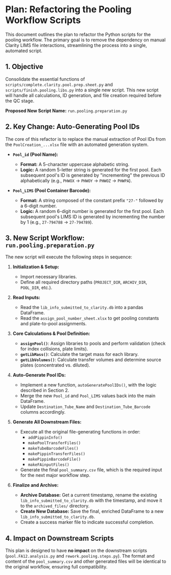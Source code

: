 # Plan: Refactoring the Pooling Workflow Scripts

This document outlines the plan to refactor the Python scripts for the pooling workflow. The primary goal is to remove the dependency on manual Clarity LIMS file interactions, streamlining the process into a single, automated script.

## 1. Objective

Consolidate the essential functions of `scripts/complete.clarity.pool.prep.sheet.py` and `scripts/finish.pooling.libs.py` into a single new script. This new script will handle all calculations, ID generation, and file creation required before the QC stage.

**Proposed New Script Name:** `run.pooling.preparation.py`

## 2. Key Change: Auto-Generating Pool IDs

The core of this refactor is to replace the manual extraction of Pool IDs from the `PoolCreation_...xlsx` file with an automated generation system.

-   **`Pool_id` (Pool Name):**
    -   **Format:** A 5-character uppercase alphabetic string.
    -   **Logic:** A random 5-letter string is generated for the first pool. Each subsequent pool's ID is generated by "incrementing" the previous ID alphabetically (e.g., `PHWOX` -> `PHWOY` -> `PHWOZ` -> `PHWPA`).

-   **`Pool_LIMS` (Pool Container Barcode):**
    -   **Format:** A string composed of the constant prefix `"27-"` followed by a 6-digit number.
    -   **Logic:** A random 6-digit number is generated for the first pool. Each subsequent pool's LIMS ID is generated by incrementing the number by 1 (e.g., `27-794788` -> `27-794789`).

## 3. New Script Workflow: `run.pooling.preparation.py`

The new script will execute the following steps in sequence:

1.  **Initialization & Setup:**
    -   Import necessary libraries.
    -   Define all required directory paths (`PROJECT_DIR`, `ARCHIV_DIR`, `POOL_DIR`, etc.).

2.  **Read Inputs:**
    -   Read the `lib_info_submitted_to_clarity.db` into a pandas DataFrame.
    -   Read the `assign_pool_number_sheet.xlsx` to get pooling constants and plate-to-pool assignments.

3.  **Core Calculations & Pool Definition:**
    -   **`assignPool()`**: Assign libraries to pools and perform validation (check for index collisions, plate limits).
    -   **`getLibMass()`**: Calculate the target mass for each library.
    -   **`getLibVolumes()`**: Calculate transfer volumes and determine source plates (concentrated vs. diluted).

4.  **Auto-Generate Pool IDs:**
    -   Implement a new function, `autoGeneratePoolIDs()`, with the logic described in Section 2.
    -   Merge the new `Pool_id` and `Pool_LIMS` values back into the main DataFrame.
    -   Update `Destination_Tube_Name` and `Destination_Tube_Barcode` columns accordingly.

5.  **Generate All Downstream Files:**
    -   Execute all the original file-generating functions in order:
        -   `addPippinInfo()`
        -   `makePoolTransferFiles()`
        -   `makeTubeBarcodeFiles()`
        -   `makePippinTransferFiles()`
        -   `makePippinBarcodeFile()`
        -   `makeFAinputFiles()`
    -   Generate the final `pool_summary.csv` file, which is the required input for the next major workflow step.

6.  **Finalize and Archive:**
    -   **Archive Database:** Get a current timestamp, rename the existing `lib_info_submitted_to_clarity.db` with the timestamp, and move it to the `archived_files/` directory.
    -   **Create New Database:** Save the final, enriched DataFrame to a new `lib_info_submitted_to_clarity.db`.
    -   Create a success marker file to indicate successful completion.

## 4. Impact on Downstream Scripts

This plan is designed to have **no impact** on the downstream scripts (`pool.FA12.analysis.py` and `rework.pooling.steps.py`). The format and content of the `pool_summary.csv` and other generated files will be identical to the original workflow, ensuring full compatibility.
